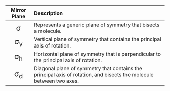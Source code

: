 

|          Mirror Plane          | Description                                                                                                                                   |
|:------------------------------------:|:--------------------------------------------------------------------------------------------------------------------------------------------- |
|       <font size="+2">σ</font>       | Represents a generic plane of symmetry that bisects a molecule.                                                                            |
| <font size="+2">σ<sub>v</sub></font> | Vertical plane of symmetry that contains the principal axis of rotation.            |
| <font size="+2">σ<sub>h</sub></font> | Horizontal plane of symmetry that is perpendicular to the principal axis of rotation. |
| <font size="+2">σ<sub>d</sub></font> | Diagonal plane of symmetry that contains the principal axis of rotation, and bisects the molecule between two axes.                                                                |
